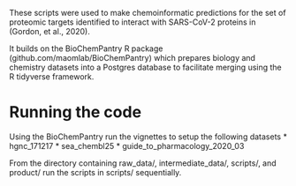 

These scripts were used to make chemoinformatic predictions for the set
of proteomic targets identified to interact with SARS-CoV-2 proteins
in (Gordon, et al., 2020).

It builds on the BioChemPantry R package (github.com/maomlab/BioChemPantry)
which prepares biology and chemistry datasets into a Postgres database
to facilitate merging using the R tidyverse framework.

# Running the code
Using the BioChemPantry run the vignettes to setup the following datasets
    * hgnc_171217
    * sea_chembl25
    * guide_to_pharmacology_2020_03

From the directory containing raw_data/, intermediate_data/, scripts/, and product/
run the scripts in scripts/ sequentially.
